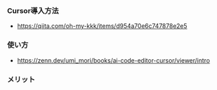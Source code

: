 ### Cursor導入方法
- https://qiita.com/oh-my-kkk/items/d954a70e6c747878e2e5

### 使い方
- https://zenn.dev/umi_mori/books/ai-code-editor-cursor/viewer/intro

### メリット
